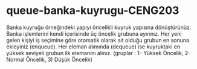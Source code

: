 # queue-banka-kuyrugu-CENG203
Banka kuyruğu örneğindeki yapıyı öncelikli kuyruk yapısına dönüştürünüz. Banka işlemlerini kendi içerisinde üç öncelik grubuna ayırınız. Her yeni gelen kişiyi iş seçimine göre otomatik olarak ait olduğu grubun en sonuna ekleyiniz (enqueue). Her    eleman alımında (dequeue) ise kuyruktaki en yüksek seviyeli grubun ilk elemanını alınız. (gruplar : 1- Yüksek Öncelik, 2- Normal Öncelik, 3) Düşük Öncelik)
